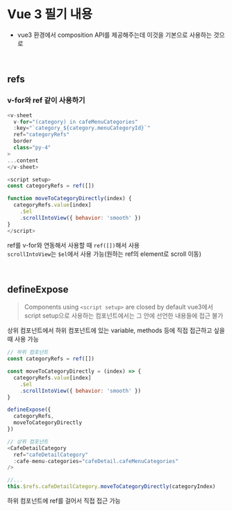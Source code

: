 # Vue 3 필기 내용

- vue3 환경에서 composition API를 제공해주는데 이것을 기본으로 사용하는 것으로

<br>

## refs


### v-for와 ref 같이 사용하기
```js
<v-sheet
  v-for="(category) in cafeMenuCategories" 
  :key="`category_${category.menuCategoryId}`"
  ref="categoryRefs"
  border
  class="py-4"
>
...content
</v-sheet>

<script setup>
const categoryRefs = ref([])

function moveToCategoryDirectly(index) {
  categoryRefs.value[index]
    .$el
    .scrollIntoView({ behavior: 'smooth' })
}
</script>
```
ref를 v-for와 연동해서 사용할 때 `ref([])`해서 사용  
`scrollIntoView`는 `$el`에서 사용 가능(원하는 ref의 element로 scroll 이동)  

<br>

## defineExpose

> Components using `<script setup>` are closed by default
> vue3에서 script setup으로 사용하는 컴포넌트에서는 그 안에 선언한 내용들에 접근 불가  

상위 컴포넌트에서 하위 컴포넌트에 있는 variable, methods 등에 직접 접근하고 싶을 때 사용 가능  

```js
// 하위 컴포넌트
const categoryRefs = ref([])

const moveToCategoryDirectly = (index) => {
  categoryRefs.value[index]
    .$el
    .scrollIntoView({ behavior: 'smooth' })
}

defineExpose({
  categoryRefs,
  moveToCategoryDirectly
})

// 상위 컴포넌트
<CafeDetailCategory
  ref="cafeDetailCategory"
  :cafe-menu-categories="cafeDetail.cafeMenuCategories" 
/>

//...
this.$refs.cafeDetailCategory.moveToCategoryDirectly(categoryIndex)
```
하위 컴포넌트에 ref를 걸어서 직접 접근 가능
